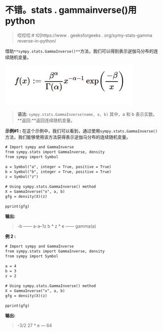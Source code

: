 # 不错。stats . gammainverse()用 python

> 哎哎哎:# t0]https://www . geeksforgeeks . org/symy-stats-gamma reverse-in-python/

借助`**sympy.stats.GammaInverse()**`方法，我们可以得到表示逆伽马分布的连续随机变量。

![](img/0265f756bec21da6ab6a3a14e4444a60.png)

> **语法:** `sympy.stats.GammaInverse(name, a, b)`
> 其中，a 和 b 表示实数。
> **返回:**返回连续随机变量。

**示例#1 :**
在这个示例中，我们可以看到，通过使用`sympy.stats.GammaInverse()`方法，我们能够使用该方法获得表示逆伽马分布的连续随机变量。

```
# Import sympy and GammaInverse
from sympy.stats import GammaInverse, density
from sympy import Symbol

a = Symbol("a", integer = True, positive = True)
b = Symbol("b", integer = True, positive = True)
z = Symbol("z")

# Using sympy.stats.GammaInverse() method
X = GammaInverse("x", a, b)
gfg = density(X)(z)

pprint(gfg)
```

**输出:**

> -b
> ——
> a-a–1z
> b * z * e
> ——
> gamma(a)

**例 2 :**

```
# Import sympy and GammaInverse
from sympy.stats import GammaInverse, density
from sympy import Symbol

a = 4
b = 3
z = 2

# Using sympy.stats.GammaInverse() method
X = GammaInverse("x", a, b)
gfg = density(X)(z)

pprint(gfg)
```

**输出:**

> -3/2
> 27 * e
> —
> 64